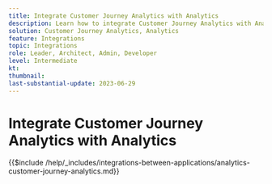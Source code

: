 ```yaml
---
title: Integrate Customer Journey Analytics with Analytics
description: Learn how to integrate Customer Journey Analytics with Analytics. 
solution: Customer Journey Analytics, Analytics
feature: Integrations
topic: Integrations
role: Leader, Architect, Admin, Developer
level: Intermediate
kt:
thumbnail:
last-substantial-update: 2023-06-29
---
```


# Integrate Customer Journey Analytics with Analytics

{{$include /help/_includes/integrations-between-applications/analytics-customer-journey-analytics.md}}
